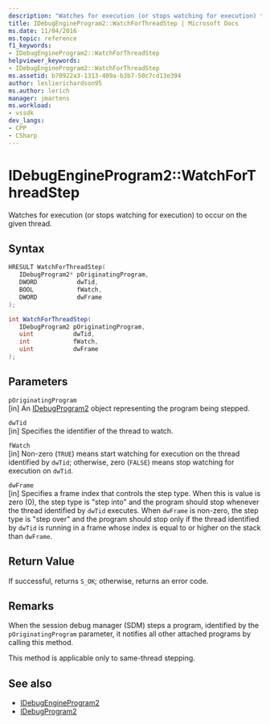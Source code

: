 ```yaml
---
description: "Watches for execution (or stops watching for execution) to occur on the given thread."
title: IDebugEngineProgram2::WatchForThreadStep | Microsoft Docs
ms.date: 11/04/2016
ms.topic: reference
f1_keywords:
- IDebugEngineProgram2::WatchForThreadStep
helpviewer_keywords:
- IDebugEngineProgram2::WatchForThreadStep
ms.assetid: b70922a3-1313-409a-b3b7-50c7cd13e394
author: leslierichardson95
ms.author: lerich
manager: jmartens
ms.workload:
- vssdk
dev_langs:
- CPP
- CSharp
---
```

# IDebugEngineProgram2::WatchForThreadStep
Watches for execution (or stops watching for execution) to occur on the given thread.

## Syntax

```cpp
HRESULT WatchForThreadStep( 
   IDebugProgram2* pOriginatingProgram,
   DWORD           dwTid,
   BOOL            fWatch,
   DWORD           dwFrame
);
```

```csharp
int WatchForThreadStep( 
   IDebugProgram2 pOriginatingProgram,
   uint           dwTid,
   int            fWatch,
   uint           dwFrame
);
```

## Parameters
`pOriginatingProgram`\
[in] An [IDebugProgram2](../../../extensibility/debugger/reference/idebugprogram2.md) object representing the program being stepped.

`dwTid`\
[in] Specifies the identifier of the thread to watch.

`fWatch`\
[in] Non-zero (`TRUE`) means start watching for execution on the thread identified by `dwTid`; otherwise, zero (`FALSE`) means stop watching for execution on `dwTid`.

`dwFrame`\
[in] Specifies a frame index that controls the step type. When this is value is zero (0), the step type is "step into" and the program should stop whenever the thread identified by `dwTid` executes. When `dwFrame` is non-zero, the step type is "step over" and the program should stop only if the thread identified by `dwTid` is running in a frame whose index is equal to or higher on the stack than `dwFrame`.

## Return Value
 If successful, returns `S_OK`; otherwise, returns an error code.

## Remarks
 When the session debug manager (SDM) steps a program, identified by the `pOriginatingProgram` parameter, it notifies all other attached programs by calling this method.

 This method is applicable only to same-thread stepping.

## See also
- [IDebugEngineProgram2](../../../extensibility/debugger/reference/idebugengineprogram2.md)
- [IDebugProgram2](../../../extensibility/debugger/reference/idebugprogram2.md)
